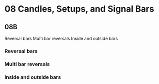# 08 Candles, Setups, and Signal Bars

## 08B

Reversal bars
Multi bar reversals
Inside and outside bars

### Reversal bars

### Multi bar reversals

### Inside and outside bars
